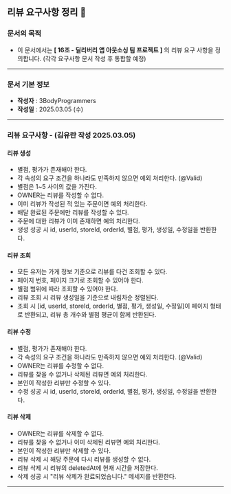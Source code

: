 ## 리뷰 요구사항 정리 📝


### 문서의 목적

- 이 문서에서는 **[ 16조 - 딜리버리 앱 아웃소싱 팀 프로젝트 ]** 의 리뷰 요구 사항을 정의합니다.
  (각각 요구사항 문서 작성 후 통합할 예정)
---

### 문서 기본 정보

- **작성자** : 3BodyProgrammers
- **작성일** : 2025.03.05 (수)

---

### 리뷰 요구사항 - (김유란 작성 2025.03.05)

#### 리뷰 생성
- 별점, 평가가 존재해야 한다.
- 각 속성의 요구 조건을 하나라도 만족하지 않으면 예외 처리한다. (@Valid)
- 별점은 1~5 사이의 값을 가진다.
- OWNER는 리뷰를 작성할 수 없다.
- 이미 리뷰가 작성된 적 있는 주문이면 예외 처리한다.
- 배달 완료된 주문에만 리뷰를 작성할 수 있다.
- 주문에 대한 리뷰가 이미 존재하면 예외 처리한다.
- 생성 성공 시 id, userId, storeId, orderId, 별점, 평가, 생성일, 수정일을 반환한다.

#### 리뷰 조회
- 모든 유저는 가게 정보 기준으로 리뷰를 다건 조회할 수 있다.
- 페이지 번호, 페이지 크기로 조회할 수 있어야 한다.
- 별점 범위에 따라 조회할 수 있어야 한다.
- 리뷰 조회 시 리뷰 생성일을 기준으로 내림차순 정렬된다.
- 조회 시 [id, userId, storeId, orderId, 별점, 평가, 생성일, 수정일]이 페이지 형태로 반환되고, 리뷰 총 개수와 별점 평균이 함께 반환된다.

#### 리뷰 수정
- 별점, 평가가 존재해야 한다.
- 각 속성의 요구 조건을 하나라도 만족하지 않으면 예외 처리한다. (@Valid)
- OWNER는 리뷰를 수정할 수 없다.
- 리뷰를 찾을 수 없거나 삭제된 리뷰면 예외 처리한다.
- 본인이 작성한 리뷰만 수정할 수 있다.
- 수정 성공 시 id, userId, storeId, orderId, 별점, 평가, 생성일, 수정일을 반환한다.

#### 리뷰 삭제
- OWNER는 리뷰를 삭제할 수 없다.
- 리뷰를 찾을 수 없거나 이미 삭제된 리뷰면 예외 처리한다.
- 본인이 작성한 리뷰만 삭제할 수 있다.
- 리뷰 삭제 시 해당 주문에 다시 리뷰를 생성할 수 없다.
- 리뷰 삭제 시 리뷰의 deletedAt에 현재 시간을 저장한다.
- 삭제 성공 시 "리뷰 삭제가 완료되었습니다." 메세지를 반환한다.

---